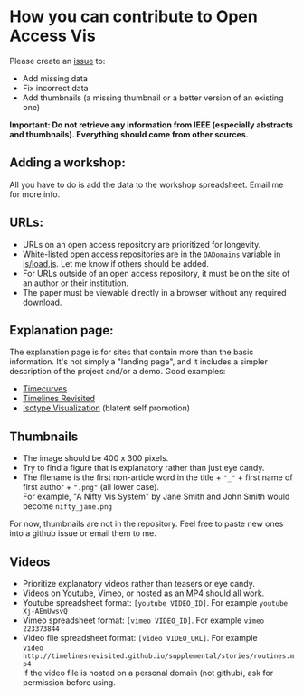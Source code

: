 # How you can contribute to Open Access Vis

Please create an [issue](https://github.com/steveharoz/open-access-vis/issues) to:

* Add missing data
* Fix incorrect data
* Add thumbnails (a missing thumbnail or a better version of an existing one)

**Important: Do not retrieve any information from IEEE (especially abstracts and thumbnails). Everything should come from other sources.**

## Adding a workshop:

All you have to do is add the data to the workshop spreadsheet. Email me for more info.

## URLs:

* URLs on an open access repository are prioritized for longevity.
* White-listed open access repositories are in the `OADomains` variable in [js/load.js](../js/load.js#L12). Let me know if others should be added.
* For URLs outside of an open access repository, it must be on the site of an author or their institution.
* The paper must be viewable directly in a browser without any required download.

## Explanation page:

The explanation page is for sites that contain more than the basic information. It's not simply a "landing page", and it includes a simpler description of the project and/or a demo. Good examples:

* [Timecurves](http://www.aviz.fr/~bbach/timecurves/)
* [Timelines Revisited](https://timelinesrevisited.github.io/)
* [Isotype Visualization](http://steveharoz.com/research/isotype/) (blatent self promotion)

## Thumbnails

* The image should be 400 x 300 pixels.
* Try to find a figure that is explanatory rather than just eye candy.
* The filename is the first non-article word in the title + `"_"` + first name of first author + `".png"` (all lower case).  
For example, "A Nifty Vis System" by Jane Smith and John Smith would become `nifty_jane.png`

For now, thumbnails are not in the repository. Feel free to paste new ones into a github issue or email them to me.

## Videos

* Prioritize explanatory videos rather than teasers or eye candy.
* Videos on Youtube, Vimeo, or hosted as an MP4 should all work.
* Youtube spreadsheet format: `[youtube VIDEO_ID]`. For example `youtube Xj-AEmUwsvQ`
* Vimeo spreadsheet format: `[vimeo VIDEO_ID]`. For example `vimeo 223373844`
* Video file spreadsheet format: `[video VIDEO_URL]`.  For example  
`video http://timelinesrevisited.github.io/supplemental/stories/routines.mp4`  
If the video file is hosted on a personal domain (not github), ask for permission before using.